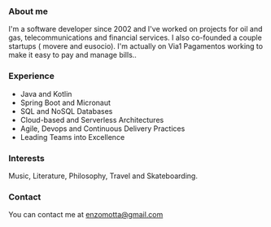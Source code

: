 ### About me
I'm a software developer since 2002 and I've worked on projects for oil and gas, telecommunications and financial services. I also co-founded a couple startups ( movere and eusocio). I'm actually on Via1 Pagamentos working to make it easy to pay and manage bills..

### Experience
- Java and Kotlin
- Spring Boot and Micronaut
- SQL and NoSQL Databases
- Cloud-based and Serverless Architectures
- Agile, Devops and Continuous Delivery Practices
- Leading Teams into Excellence

### Interests
Music, Literature, Philosophy, Travel and Skateboarding.

### Contact
You can contact me at enzomotta@gmail.com
